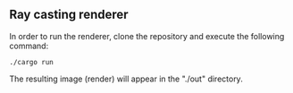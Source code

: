## Ray casting renderer

In order to run the renderer, clone the repository and execute the following command:
```
./cargo run
```

The resulting image (render) will appear in the "./out" directory.

